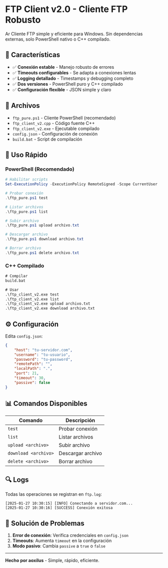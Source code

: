 # FTP Client v2.0 - Cliente FTP Robusto
Ar
Cliente FTP simple y eficiente para Windows. Sin dependencias externas, solo PowerShell nativo o C++ compilado.

## 🚀 Características

- ✅ **Conexión estable** - Manejo robusto de errores
- ✅ **Timeouts configurables** - Se adapta a conexiones lentas
- ✅ **Logging detallado** - Timestamps y debugging completo
- ✅ **Dos versiones** - PowerShell puro y C++ compilado
- ✅ **Configuración flexible** - JSON simple y claro

## 📁 Archivos

- `ftp_pure.ps1` - Cliente PowerShell (recomendado)
- `ftp_client_v2.cpp` - Código fuente C++
- `ftp_client_v2.exe` - Ejecutable compilado
- `config.json` - Configuración de conexión
- `build.bat` - Script de compilación

## 🔧 Uso Rápido

### PowerShell (Recomendado)
```powershell
# Habilitar scripts
Set-ExecutionPolicy -ExecutionPolicy RemoteSigned -Scope CurrentUser

# Probar conexión
.\ftp_pure.ps1 test

# Listar archivos
.\ftp_pure.ps1 list

# Subir archivo
.\ftp_pure.ps1 upload archivo.txt

# Descargar archivo
.\ftp_pure.ps1 download archivo.txt

# Borrar archivo
.\ftp_pure.ps1 delete archivo.txt
```

### C++ Compilado
```cmd
# Compilar
build.bat

# Usar
.\ftp_client_v2.exe test
.\ftp_client_v2.exe list
.\ftp_client_v2.exe upload archivo.txt
.\ftp_client_v2.exe download archivo.txt
```

## ⚙️ Configuración

Edita `config.json`:
```json
{
    "host": "tu-servidor.com",
    "username": "tu-usuario",
    "password": "tu-password",
    "remotePath": "",
    "localPath": ".",
    "port": 21,
    "timeout": 30,
    "passive": false
}
```

## 📊 Comandos Disponibles

| Comando | Descripción |
|---------|-------------|
| `test` | Probar conexión |
| `list` | Listar archivos |
| `upload <archivo>` | Subir archivo |
| `download <archivo>` | Descargar archivo |
| `delete <archivo>` | Borrar archivo |

## 🔍 Logs

Todas las operaciones se registran en `ftp.log`:
```
[2025-01-27 10:30:15] [INFO] Conectando a servidor.com...
[2025-01-27 10:30:16] [SUCCESS] Conexión exitosa
```

## 🐛 Solución de Problemas

1. **Error de conexión**: Verifica credenciales en `config.json`
2. **Timeouts**: Aumenta `timeout` en la configuración
3. **Modo pasivo**: Cambia `passive` a `true` o `false`

---

**Hecho por aoxilus** - Simple, rápido, eficiente. 